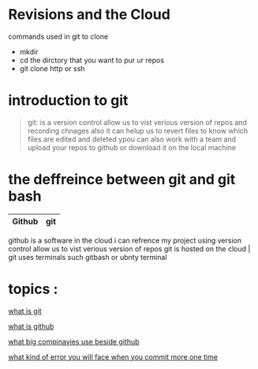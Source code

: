 # Revisions and the Cloud
commands used in git to clone 
- mkdir 
- cd the dirctory that you want to pur ur repos
- git clone http or ssh
#  introduction to git
> git: is a version control allow us to vist verious version of  repos and recording chnages also it can
helup us to  revert files  to know which files are edited and deleted  ypou can also work with a  team and upload
your repos to github or download it on the local machine
#  the deffreince between git and git bash
Github | git 
------------ | -------------
github is a software in the cloud i can refrence my project using version control allow us to vist verious version of  repos 
git is hosted on the cloud | git uses terminals such gitbash or ubnty terminal

# topics :
[what is git](https://alaaalmasri12.github.io/learning-journal/git)

[what is github](https://alaaalmasri12.github.io/learning-journal/github)

[what big compinayies use beside github](https://alaaalmasri12.github.io/learning-journal/open-source-clouds)

[what kind of error you will face when you commit more one time](https://alaaalmasri12.github.io/earning-journal/giterrors)
